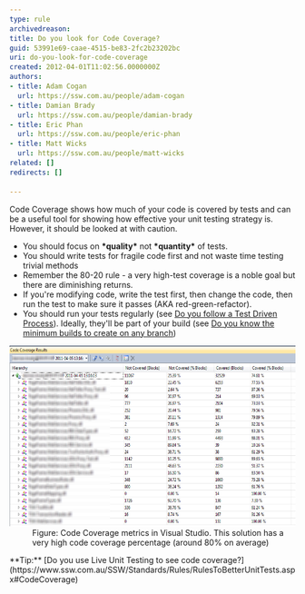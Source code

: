 ```yaml
---
type: rule
archivedreason: 
title: Do you look for Code Coverage?
guid: 53991e69-caae-4515-be83-2fc2b23202bc
uri: do-you-look-for-code-coverage
created: 2012-04-01T11:02:56.0000000Z
authors:
- title: Adam Cogan
  url: https://ssw.com.au/people/adam-cogan
- title: Damian Brady
  url: https://ssw.com.au/people/damian-brady
- title: Eric Phan
  url: https://ssw.com.au/people/eric-phan
- title: Matt Wicks
  url: https://ssw.com.au/people/matt-wicks
related: []
redirects: []

---
```


Code Coverage shows how much of your code is covered by tests and can be a useful tool for showing how effective your unit testing strategy is.  However, it should be looked at with caution.

<!--endintro-->

* You should focus on  **\*quality\*** not  **\*quantity\*** of tests.
* You should write tests for fragile code first and not waste time testing trivial methods
* Remember the 80-20 rule - a very high-test coverage is a noble goal but there are diminishing returns.
* If you're modifying code, write the test first, then change the code, then run the test to make sure it passes (AKA red-green-refactor).
* You should run your tests regularly (see [Do you follow a Test Driven Process](/before-starting-do-you-follow-a-test-driven-process)). Ideally, they'll be part of your build (see [Do you know the minimum builds to create on any branch](http://www.ssw.com.au/ssw/Standards/Rules/RulesToBetterVersionControlwithTFS%28AKASourceControl%29.aspx#MinimumBuilds))

<dl class="image"><dt><img alt="CodeCoverage_blurred.png" src="CodeCoverage2010.png" style="width:600px;height:318px;"></dt><dd>Figure: Code Coverage metrics in Visual Studio. This solution has a very high code coverage percentage (around 80% on average)<br></dd></dl>
**Tip:** [Do you use Live Unit Testing to see code coverage?](https://www.ssw.com.au/SSW/Standards/Rules/RulesToBetterUnitTests.aspx#CodeCoverage)
